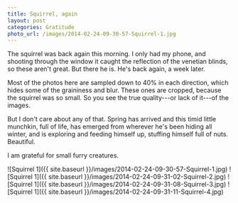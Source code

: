 ```yaml
---
title: Squirrel, again
layout: post
categories: Gratitude
photo_url: /images/2014-02-24-09-30-57-Squirrel-1.jpg
---
```


The squirrel was back again this morning. I only had my phone, and shooting
through the window it caught the reflection of the venetian blinds, so these
aren't great. But there he is. He's back again, a week later.

Most of the photos here are sampled down to 40% in each direction, which hides
some of the graininess and blur. These ones are cropped, because the squirrel
was so small. So you see the true quality---or lack of it---of the images.

But I don't care about any of that. Spring has arrived and this timid little
munchkin, full of life, has emerged from wherever he's been hiding all winter,
and is exploring and feeding himself up, stuffing himself full of nuts.
Beautiful.

I am grateful for small furry creatures.

![Squirrel 1]({{ site.baseurl }}/images/2014-02-24-09-30-57-Squirrel-1.jpg)
![Squirrel 1]({{ site.baseurl }}/images/2014-02-24-09-31-02-Squirrel-2.jpg)
![Squirrel 1]({{ site.baseurl }}/images/2014-02-24-09-31-08-Squirrel-3.jpg)
![Squirrel 1]({{ site.baseurl }}/images/2014-02-24-09-31-11-Squirrel-4.jpg)
